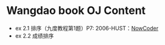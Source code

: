 # Wangdao book OJ Content

- ex 2.1 排序（九度教程第1题）P7: 2006-HUST：[NowCoder](https://www.nowcoder.com/practice/508f66c6c93d4191ab25151066cb50ef)
- ex 2.2 成绩排序

